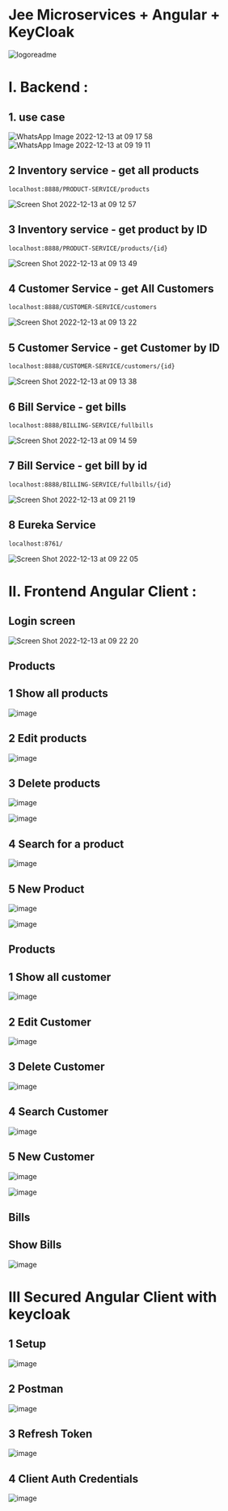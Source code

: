 #                                                         Jee Microservices + Angular + KeyCloak
![logoreadme](https://user-images.githubusercontent.com/55364638/206926865-496024be-f97d-44d8-af78-c3fa4c4d2e9f.png)
# I. Backend :
## 1. use case
![WhatsApp Image 2022-12-13 at 09 17 58](https://user-images.githubusercontent.com/101005117/207267389-c09da31f-1c64-464a-b538-e3cfaf0e24f7.jpeg)
![WhatsApp Image 2022-12-13 at 09 19 11](https://user-images.githubusercontent.com/101005117/207267401-91de2af7-772d-4e1d-bb6a-42dfbf4af35d.jpeg)

## 2 Inventory service - get all products
```http
localhost:8888/PRODUCT-SERVICE/products
```

![Screen Shot 2022-12-13 at 09 12 57](https://user-images.githubusercontent.com/101005117/207266235-8cfb8758-4f60-4641-97be-45f83fe3d108.jpg)


## 3 Inventory service - get product by ID 
```http
localhost:8888/PRODUCT-SERVICE/products/{id}
```

![Screen Shot 2022-12-13 at 09 13 49](https://user-images.githubusercontent.com/101005117/207266225-2bd94e4d-933a-415f-a0e0-ad9270573923.jpg)


## 4 Customer Service - get All Customers
```http
localhost:8888/CUSTOMER-SERVICE/customers
```

![Screen Shot 2022-12-13 at 09 13 22](https://user-images.githubusercontent.com/101005117/207266230-d053e7f6-c0ae-4de0-8d81-65360720e044.jpg)

## 5 Customer Service - get Customer by ID
```http
localhost:8888/CUSTOMER-SERVICE/customers/{id}
```

![Screen Shot 2022-12-13 at 09 13 38](https://user-images.githubusercontent.com/101005117/207266227-5b2591f5-a5a4-4646-b020-01c1c9c1fa96.jpg)

## 6 Bill Service - get bills
```http
localhost:8888/BILLING-SERVICE/fullbills
```

![Screen Shot 2022-12-13 at 09 14 59](https://user-images.githubusercontent.com/101005117/207266222-b9e07427-eb60-4643-804f-aa7dd2b1fa7c.jpg)

## 7 Bill Service - get bill by id
```http
localhost:8888/BILLING-SERVICE/fullbills/{id}
```

![Screen Shot 2022-12-13 at 09 21 19](https://user-images.githubusercontent.com/101005117/207266218-6f4ce590-bfca-4cab-93af-3677a54ac722.jpg)

## 8 Eureka Service 
```http
localhost:8761/
```

![Screen Shot 2022-12-13 at 09 22 05](https://user-images.githubusercontent.com/101005117/207266217-95368e66-db31-4c4e-8a36-cfde4b9654d8.jpg)

# II. Frontend Angular Client :
## Login screen 

![Screen Shot 2022-12-13 at 09 22 20](https://user-images.githubusercontent.com/101005117/207266210-eb388c7d-8281-4d21-b9a3-16e6df3085e6.jpg)

## Products
## 1 Show all products 

![image](https://user-images.githubusercontent.com/55364638/206925608-0b8e8b90-f8cf-45af-987a-550ffeb810e3.png)

## 2 Edit products 

![image](https://user-images.githubusercontent.com/101510983/206923795-26a19423-e941-4acd-878e-8a0ce1e3df11.png)

## 3 Delete products 

![image](https://user-images.githubusercontent.com/55364638/206925748-42a715d1-4713-45a3-889a-ccb3ca042ca5.png)

![image](https://user-images.githubusercontent.com/55364638/206925764-23a250e5-8a39-4293-b96c-575a22dfe68b.png)


## 4 Search for a product

![image](https://user-images.githubusercontent.com/55364638/206925802-0b184999-ccb0-4a54-9fc9-dcf419205f83.png)


## 5 New Product

![image](https://user-images.githubusercontent.com/55364638/206925875-db2771c4-e4b0-4970-8f5d-e7c699a9b4ee.png)

![image](https://user-images.githubusercontent.com/55364638/206925899-ebcd1e02-dfbe-43f0-b0ca-e52d264c84a9.png)

## Products
## 1 Show all customer

![image](https://user-images.githubusercontent.com/55364638/206925644-39d57c48-dd68-4d57-a563-a76e20dabe65.png)



## 2 Edit Customer

![image](https://user-images.githubusercontent.com/101510983/206924228-151e1ed2-e1d6-406d-8849-34da1dc34937.png)


## 3 Delete Customer 

![image](https://user-images.githubusercontent.com/55364638/206926221-6b3c8033-4f51-420a-89eb-9634b8322d2b.png)



## 4 Search Customer 

![image](https://user-images.githubusercontent.com/55364638/206926003-7e101bb2-764a-4083-8270-739fa6e95709.png)



## 5 New Customer 

![image](https://user-images.githubusercontent.com/55364638/206925953-153464e1-a35e-470b-ad44-9cf09874aa25.png)


![image](https://user-images.githubusercontent.com/55364638/206925982-3003c687-4601-4ee2-b88c-f0b2b58dcf3e.png)


## Bills
## Show Bills  

![image](https://user-images.githubusercontent.com/55364638/206925572-719bdaa5-0195-46e8-b4e2-7a190a300df9.png)


# III Secured Angular Client with keycloak 
## 1 Setup
![image](https://user-images.githubusercontent.com/55364638/206931547-ea2548af-8dd5-4a6d-9906-912f9330fe16.png)


## 2 Postman
![image](https://user-images.githubusercontent.com/46407388/206116789-117ba8a2-f337-4fa4-9e01-5d34998c82e5.png)


## 3 Refresh Token
![image](https://user-images.githubusercontent.com/46407388/206116912-121fab06-38fc-4e4b-81ee-cb8013bd2ff1.png)


## 4 Client Auth Credentials
![image](https://user-images.githubusercontent.com/46407388/206117029-7f95a0d9-d7d1-453d-8b0b-8b157098d418.png)

